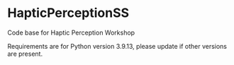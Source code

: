 # HapticPerceptionSS

Code base for Haptic Perception Workshop

Requirements are for Python version 3.9.13, please update if other versions are present. 